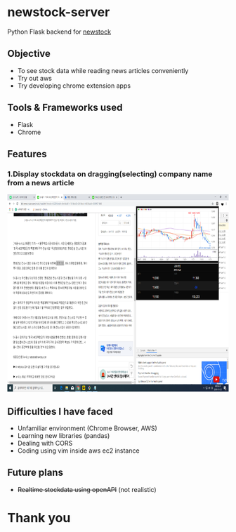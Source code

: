 # newstock-server
Python Flask backend for <a href='https://github.com/littlejkim/newstock'>newstock</a>

## Objective
* To see stock data while reading news articles conveniently
* Try out aws
* Try developing chrome extension apps

## Tools & Frameworks used
* Flask
* Chrome

## Features
### 1.Display stockdata on dragging(selecting) company name from a news article
<img src='https://github.com/lpaqkosw/readmeImages/blob/master/newstock/newstock.png' height='450' width='800'></img>

## Difficulties I have faced
* Unfamiliar environment (Chrome Browser, AWS)
* Learning new libraries (pandas)
* Dealing with CORS
* Coding using vim inside aws ec2 instance

## Future plans
* <s>Realtime stockdata using openAPI</s> (not realistic)

# Thank you
